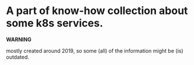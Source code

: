 # A part of know-how collection about some k8s services.

**WARNING**

mostly created around 2019, so some (all) of the information might be (is) outdated.


